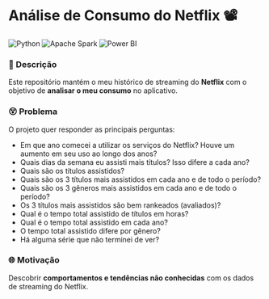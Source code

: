 # Análise de Consumo do Netflix 📽️

![Python](https://img.shields.io/badge/Python-FFD43B?style=for-the-badge&logo=python&logoColor=blue) ![Apache Spark](https://img.shields.io/badge/Apache_Spark-FFFFFF?style=for-the-badge&logo=apachespark&logoColor=#E35A16) ![Power BI](https://img.shields.io/badge/PowerBI-F2C811?style=for-the-badge&logo=Power%20BI&logoColor=white) 

### 📃 Descrição

Este repositório mantém o meu histórico de streaming do **Netflix** com o objetivo de **analisar o meu consumo** no aplicativo.

### 😵 Problema

O projeto quer responder as principais perguntas:

* Em que ano comecei a utilizar os serviços do Netflix? Houve um aumento em seu uso ao longo dos anos?
* Quais dias da semana eu assisti mais títulos? Isso difere a cada ano?
* Quais são os títulos assistidos?
* Quais são os 3 títulos mais assistidos em cada ano e de todo o período?
* Quais são os 3 gêneros mais assistidos em cada ano e de todo o período?
* Os 3 títulos mais assistidos são bem rankeados (avaliados)?
* Qual é o tempo total assistido de títulos em horas?
* Qual é o tempo total assistido em cada ano?
* O tempo total assistido difere por gênero?
* Há alguma série que não terminei de ver?

### 🌐 Motivação

Descobrir **comportamentos e tendências não conhecidas** com os dados de streaming do Netflix.